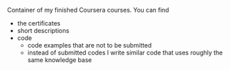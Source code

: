 Container of my finished Coursera courses. You can find
- the certificates
- short descriptions
- code 
  - code examples that are not to be submitted
  - instead of submitted codes I write similar code that uses roughly the same knowledge base
